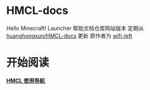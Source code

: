 # HMCL-docs
Hello Minecraft! Launcher 帮助文档仓库网站版本
定期从 [huanghongxun/HMCL-docs](https://github.com/huanghongxun/HMCL-docs) 更新
原作者为 [wifi-left](https://github.com/wifi-left/HMCL-docs-website)

# 开始阅读

[**HMCL 使用导航**](index-help.md)
